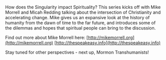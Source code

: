 How does the Singularity impact Spirituality? This series kicks off with Mike Morrell and Micah Redding talking about the intersection of Christianity and accelerating change. Mike gives us an expansive look at the history of humanity from the dawn of time to the far future, and introduces some of the dilemmas and hopes that spiritual people can bring to the discussion.

Find out more about Mike Morrell here:
[http://mikemorrell.org](http://mikemorrell.org)
[http://thespeakeasy.info](http://thespeakeasy.info)

Stay tuned for other perspectives - next up, Mormon Transhumanists!
